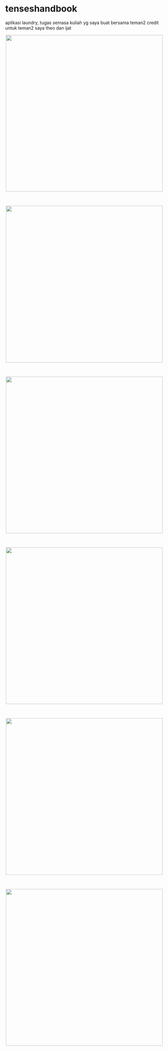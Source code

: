 # tenseshandbook
aplikasi laundry, tugas semasa kuliah yg saya buat bersama teman2
credit untuk teman2 saya theo dan ijat
<p align="center">
<img src="https://user-images.githubusercontent.com/54773479/94757187-c0052200-03c3-11eb-9ef9-693f07f92148.PNG" height="500">
</p></br>

<p align="center">
<img src="https://user-images.githubusercontent.com/54773479/94757179-bd0a3180-03c3-11eb-9a02-dce43898fdb8.PNG" height="500">
</p></br>

<p align="center">
<img src="https://user-images.githubusercontent.com/54773479/94757180-be3b5e80-03c3-11eb-8c19-b5a60daf548b.PNG"  height="500">
</p></br>

<p align="center">
<img src="https://user-images.githubusercontent.com/54773479/94757181-bed3f500-03c3-11eb-803a-446bd79cda79.PNG"  height="500">
</p></br>

<p align="center">
<img src="https://user-images.githubusercontent.com/54773479/94757185-bed3f500-03c3-11eb-83bb-9c7a7d43e3dd.PNG" height="500">
</p></br>

<p align="center">
<img src="https://user-images.githubusercontent.com/54773479/94757186-bf6c8b80-03c3-11eb-902c-bc61f8a92db7.PNG"  height="500">
</p></br>



